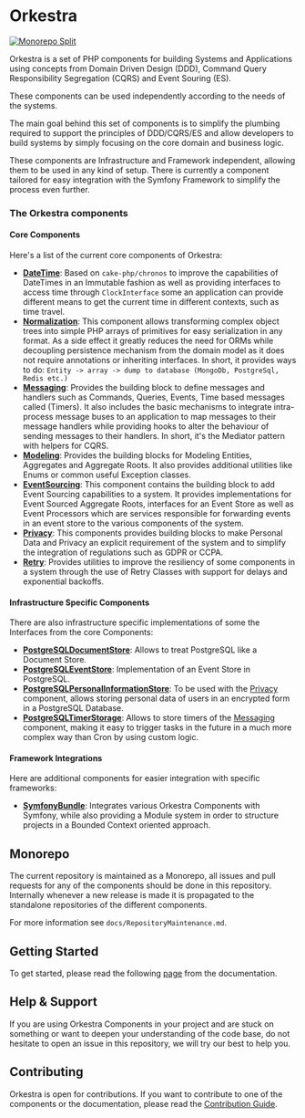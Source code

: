 # Orkestra
[![Monorepo Split](https://github.com/Morebec/OrkestraMono/actions/workflows/split-repo.yaml/badge.svg)](https://github.com/Morebec/OrkestraMono/actions/workflows/split-repo.yaml)

Orkestra is a set of PHP components for building Systems and Applications using concepts from
Domain Driven Design (DDD), Command Query Responsibility Segregation (CQRS) and Event Souring (ES).

These components can be used independently according to the needs of the systems.

The main goal behind this set of components is to simplify the plumbing required 
to support the principles of DDD/CQRS/ES and allow developers to build systems 
by simply focusing on the core domain and business logic. 

These components are Infrastructure and Framework independent, allowing them to be used in any kind of setup.
There is currently a component tailored for easy integration with the Symfony Framework to simplify the process even further.

### The Orkestra components

#### Core Components
Here's a list of the current core components of Orkestra:
- **[DateTime](https://github.com/Morebec/orkestra-datetime)**: Based on `cake-php/chronos` to improve the capabilities of DateTimes in an Immutable fashion as well as providing interfaces to access time through `ClockInterface` some an application can provide
  different means to get the current time in different contexts, such as time travel.
- **[Normalization](https://github.com/Morebec/orkestra-normalization)**: This component allows transforming complex object trees into simple PHP arrays of primitives for easy serialization in any format. As a side effect it greatly reduces the need for
  ORMs while decoupling persistence mechanism from the domain model as it does not require annotations or inheriting interfaces. In short, it provides ways to do: `Entity -> array -> dump to database (MongoDb, PostgreSql, Redis etc.)`
- **[Messaging](https://github.com/Morebec/orkestra-messaging)**: Provides the building block to define messages and handlers such as Commands, Queries, Events, Time based messages called (Timers).
  It also includes the basic mechanisms to integrate intra-process message buses to an application to map messages to their message handlers while providing hooks
  to alter the behaviour of sending messages to their handlers. In short, it's the Mediator pattern with helpers for CQRS.
- **[Modeling](https://github.com/Morebec/orkestra-modeling)**:  Provides the building blocks for Modeling Entities, Aggregates and Aggregate Roots. It also provides additional utilities like Enums
  or common  useful Exception classes.
- **[EventSourcing](https://github.com/Morebec/orkestra-event-sourcing)**: This component contains the building block to add Event Sourcing capabilities to a system. It provides implementations
  for Event Sourced Aggregate Roots, interfaces for an Event Store as well as Event Processors which are services responsible for forwarding events in an event store
  to the various components of the system.
- **[Privacy](https://github.com/Morebec/orkestra-privacy)**: This components provides building blocks to make Personal Data and Privacy an explicit requirement of the system and to simplify 
  the integration of regulations such as GDPR or CCPA.
- **[Retry](https://github.com/Morebec/orkestra-retry)**: Provides utilities to improve the resiliency of some components in a system through the use of Retry Classes with support for delays and exponential backoffs.

#### Infrastructure Specific Components
There are also infrastructure specific implementations of some the Interfaces from the core Components:
- **[PostgreSQLDocumentStore](https://github.com/Morebec/orkestra-postgresql-document-store)**: Allows to treat PostgreSQL like a Document Store.
- **[PostgreSQLEventStore](https://github.com/Morebec/orkestra-postgresql-event-store)**: Implementation of an Event Store in PostgreSQL.
- **[PostgreSQLPersonalInformationStore](https://github.com/Morebec/orkestra-postgresql-personal-information-store)**: To be used with the [Privacy](https://github.com/Morebec/orkestra-privacy) component, allows storing personal data of users in an encrypted form in a PostgreSQL Database.
- **[PostgreSQLTimerStorage](https://github.com/Morebec/orkestra-postgresql-timer-storage)**: Allows to store timers of the [Messaging](https://github.com/Morebec/orkestra-messaging) component, making it easy to trigger tasks in the future in a much more complex way than Cron by using custom logic.

#### Framework Integrations
Here are additional components for easier integration with specific frameworks:
- **[SymfonyBundle](https://github.com/Morebec/orkestra-symfony-bundle)**: Integrates various Orkestra Components with Symfony, while also providing a Module system in order to structure projects
in a Bounded Context oriented approach.


## Monorepo
The current repository is maintained as a Monorepo, all issues and pull requests for any of the components should be done in this repository.
Internally whenever a new release is made it is propagated to the standalone repositories of the different components.

For more information see `docs/RepositoryMaintenance.md`.

## Getting Started
To get started, please read the following [page]() from the documentation.

## Help & Support
If you are using Orkestra Components in your project and are stuck on something or want to deepen your understanding of the code base, do not hesitate to open an issue in this repository,
we will try our best to help you.

## Contributing
Orkestra is open for contributions. If you want to contribute to one of the components or the documentation, please read
the [Contribution Guide]().

